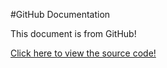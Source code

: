 #GitHub Documentation

This document is from GitHub! 

[Click here to view the source code!](https://github.com/tony5a/Virtual_Lab_Demo/blob/master/LOD_External_Instructions.md)
